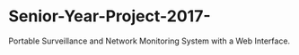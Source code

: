 # Senior-Year-Project-2017-
Portable Surveillance and Network Monitoring System with a Web Interface.
